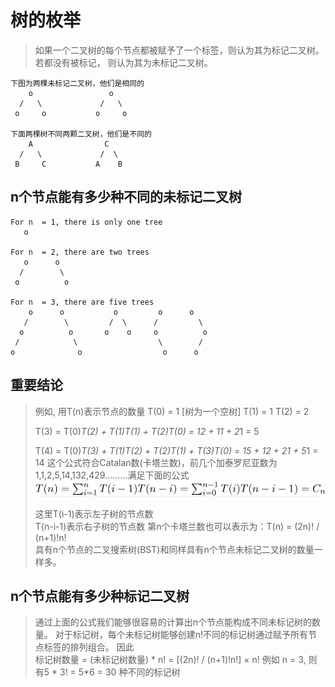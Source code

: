 # 树的枚举

>如果一个二叉树的每个节点都被赋予了一个标签，则认为其为标记二叉树。若都没有被标记，
>则认为其为未标记二叉树。
 
    下图为两棵未标记二叉树，他们是相同的
        o                 o
      /   \             /   \ 
     o     o           o     o 

    下面两棵树不同两颗二叉树，他们是不同的
        A                C
      /   \             /  \ 
     B     C           A    B 

## n个节点能有多少种不同的未标记二叉树
    For n  = 1, there is only one tree
       o

    For n  = 2, there are two trees
       o      o
      /        \  
     o          o

    For n  = 3, there are five trees
        o      o           o         o      o
       /        \         /  \      /         \
      o          o       o    o     o          o
     /            \                  \        /
    o              o                  o      o


## 重要结论

> 例如, 用T(n)表示节点的数量
> T(0) = 1  [树为一个空树]
> T(1) = 1
> T(2) = 2
> 
> T(3) =  T(0)*T(2) + T(1)*T(1) + T(2)*T(0) = 1*2 + 1*1 + 2*1 = 5
> 
> T(4) =  T(0)*T(3) + T(1)*T(2) + T(2)*T(1) + T(3)*T(0)
>      =  1*5 + 1*2 + 2*1 + 5*1 
>      =  14 
>这个公式符合Catalan数(卡塔兰数)，前几个加泰罗尼亚数为1,1,2,5,14,132,429.........满足下面的公式  
>![加泰罗尼亚公式](_v_images/20190416075722520_20040.png)
>
>这里T(i-1)表示左子树的节点数  
>T(n-i-1)表示右子树的节点数
>第n个卡塔兰数也可以表示为：T(n) = (2n)! / (n+1)!n!  
>具有n个节点的二叉搜索树(BST)和同样具有n个节点未标记二叉树的数量一样多。

## n个节点能有多少种标记二叉树
>通过上面的公式我们能够很容易的计算出n个节点能构成不同未标记树的数量。
>对于标记树，每个未标记树能够创建n!不同的标记树通过赋予所有节点标签的排列组合。
>因此  
>标记树数量 = (未标记树数量) * n!
                       = [(2n)! / (n+1)!n!]  × n!
>例如 n = 3, 则有5 * 3! = 5*6 = 30 种不同的标记树
